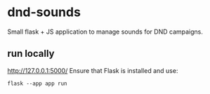 # dnd-sounds
Small flask + JS application to manage sounds for DND campaigns.

## run locally
http://127.0.0.1:5000/ Ensure that Flask is installed and use:

```Linux Kernel Module
flask --app app run
```
